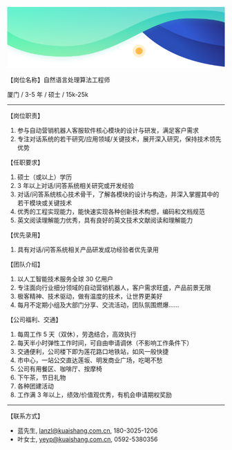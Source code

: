 ![](../images/recruit/jd_header.png)

【岗位名称】自然语言处理算法工程师

厦门 / 3-5 年 / 硕士 / 15k-25k

---

【岗位职责】

1. 参与自动营销机器人客服软件核心模块的设计与研发，满足客户需求
2. 专注对话系统的若干研究/应用领域/关键技术，展开深入研究，保持技术领先优势

【任职要求】

1. 硕士（或以上）学历
2. 3 年以上对话/问答系统相关研究或开发经验
3. 对话/问答系统核心技术骨干，了解各模块的设计与构造，并深入掌握其中的若干模块或关键技术
4. 优秀的工程实现能力，能快速实现各种创新技术构想，编码和文档规范
5. 英文阅读理解能力优秀，具有良好的英文技术文献阅读和理解能力

【优先录用】

1. 具有对话/问答系统相关产品研发成功经验者优先录用

【团队介绍】

1. 以人工智能技术服务全球 30 亿用户
2. 专注面向行业细分领域的自动营销机器人，客户需求旺盛，产品前景无限
3. 极客精神、技术驱动，做有温度的技术，让世界更美好
4. 每月不定期小组及大部门分享、交流活动，团队氛围燃爆……

【公司福利、交通】

1. 每周工作 5 天（双休），劳逸结合，高效执行
2. 每天半小时弹性工作时间，可自由申请调休（不影响工作条件下）
3. 交通便利，公司楼下即为莲花路口地铁站，如风一般快捷
4. 市中心，一站公交直达莲坂、明发商业广场，吃喝不愁
5. 公司有用餐区、咖啡厅、按摩椅
6. 下午茶，节日礼物
7. 各种团建活动
8. 工作满 3 年以上，绩效/价值观优秀，有机会申请期权奖励

---

【联系方式】

- 蓝先生, lanzl@kuaishang.com.cn, 180-3025-1206
- 叶女士, yeyp@kuaishang.com.cn, 0592-5380356